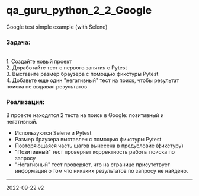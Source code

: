 # qa_guru_python_2_2_Google
Google test simple example (with Selene)

<h3>Задача:</h3>
<br>1. Создайте новый проект
<br>2. Доработайте тест с первого занятия с Pytest
<br>3. Выставите размер браузера с помощью фикстуры Pytest
<br>4. Добавьте еще один "негативный" тест на поиск, чтобы результат поиска не выдавал результатов 

<h3>Реализация:</h3>
В проекте находятся 2 теста на поиск в Google: позитивный и негативный.

- Используются Selene и Pytest
- Размер браузера выставлен с помощью фикстуры Pytest 
- Повторяющаяся часть шагов вынесена в предусловие (фикстуру)
- "Позитивный" тест проверяет корректность работы поиска по запросу
- "Негативный" тест проверяет, что на странице присутствует информация о том что никаких результатов по запросу не найдено. 

---------
2022-09-22 v2